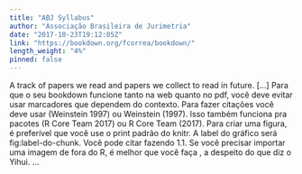 ```yaml
---
title: "ABJ Syllabus"
author: "Associação Brasileira de Jurimetria"
date: "2017-10-23T19:12:05Z"
link: "https://bookdown.org/fcorrea/bookdown/"
length_weight: "4%"
pinned: false
---
```


A track of papers we read and papers we collect to read in future. [...] Para que o seu bookdown funcione tanto na web quanto no pdf, você deve evitar usar marcadores que dependem do contexto. Para fazer citações você deve usar (Weinstein 1997) ou Weinstein (1997). Isso também funciona pra pacotes (R Core Team 2017) ou R Core Team (2017). Para criar uma figura, é preferível que você use o print padrão do knitr. A label do gráfico será fig:label-do-chunk. Você pode citar fazendo 1.1. Se você precisar importar uma imagem de fora do R, é melhor que você faça ![](), a despeito do que diz o Yihui.  ...
